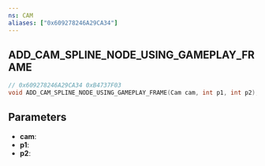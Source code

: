 ```yaml
---
ns: CAM
aliases: ["0x609278246A29CA34"]
---
```

## ADD_CAM_SPLINE_NODE_USING_GAMEPLAY_FRAME

```c
// 0x609278246A29CA34 0xB4737F03
void ADD_CAM_SPLINE_NODE_USING_GAMEPLAY_FRAME(Cam cam, int p1, int p2);
```

## Parameters
* **cam**:
* **p1**:
* **p2**:

